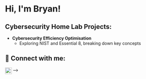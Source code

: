 <h1>Hi, I'm Bryan! </h1>

<h2>Cybersecurity Home Lab Projects:</h2>

- <b>Cybersecurity Efficiency Optimisation </b>
  - Exploring NIST and Essential 8, breaking down key concepts 


<h2> 🤳 Connect with me:</h2>

[<img align="left" alt="BryanYeung | LinkedIn" width="22px" src="https://cdn.jsdelivr.net/npm/simple-icons@v3/icons/linkedin.svg" />][linkedin]



[linkedin]: https://www.linkedin.com/in/bryan-yeung-445710262/


-->
